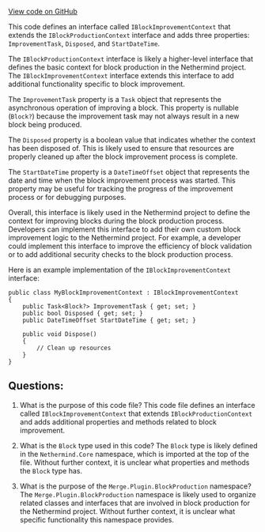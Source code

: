 [View code on GitHub](https://github.com/nethermindeth/nethermind/Nethermind.Merge.Plugin/BlockProduction/IBlockImprovementContext.cs)

This code defines an interface called `IBlockImprovementContext` that extends the `IBlockProductionContext` interface and adds three properties: `ImprovementTask`, `Disposed`, and `StartDateTime`. 

The `IBlockProductionContext` interface is likely a higher-level interface that defines the basic context for block production in the Nethermind project. The `IBlockImprovementContext` interface extends this interface to add additional functionality specific to block improvement.

The `ImprovementTask` property is a `Task` object that represents the asynchronous operation of improving a block. This property is nullable (`Block?`) because the improvement task may not always result in a new block being produced.

The `Disposed` property is a boolean value that indicates whether the context has been disposed of. This is likely used to ensure that resources are properly cleaned up after the block improvement process is complete.

The `StartDateTime` property is a `DateTimeOffset` object that represents the date and time when the block improvement process was started. This property may be useful for tracking the progress of the improvement process or for debugging purposes.

Overall, this interface is likely used in the Nethermind project to define the context for improving blocks during the block production process. Developers can implement this interface to add their own custom block improvement logic to the Nethermind project. For example, a developer could implement this interface to improve the efficiency of block validation or to add additional security checks to the block production process. 

Here is an example implementation of the `IBlockImprovementContext` interface:

```
public class MyBlockImprovementContext : IBlockImprovementContext
{
    public Task<Block?> ImprovementTask { get; set; }
    public bool Disposed { get; set; }
    public DateTimeOffset StartDateTime { get; set; }

    public void Dispose()
    {
        // Clean up resources
    }
}
```
## Questions: 
 1. What is the purpose of this code file?
   This code file defines an interface called `IBlockImprovementContext` that extends `IBlockProductionContext` and adds additional properties and methods related to block improvement.

2. What is the `Block` type used in this code?
   The `Block` type is likely defined in the `Nethermind.Core` namespace, which is imported at the top of the file. Without further context, it is unclear what properties and methods the `Block` type has.

3. What is the purpose of the `Merge.Plugin.BlockProduction` namespace?
   The `Merge.Plugin.BlockProduction` namespace is likely used to organize related classes and interfaces that are involved in block production for the Nethermind project. Without further context, it is unclear what specific functionality this namespace provides.